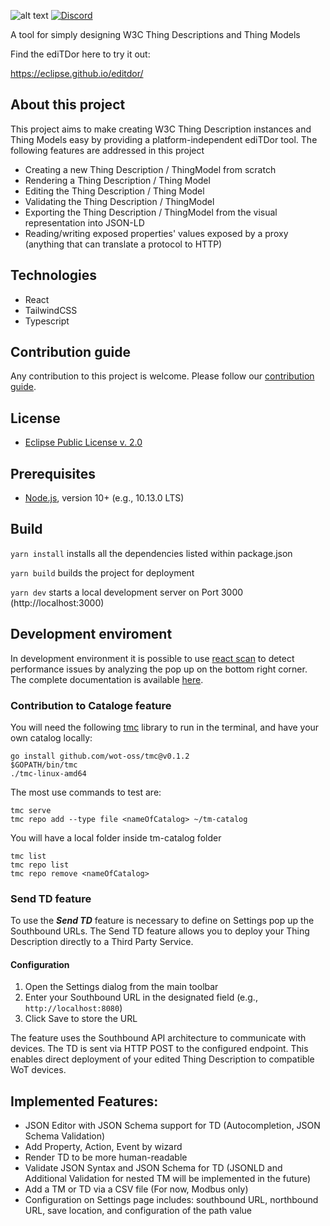 ![alt text](https://github.com/eclipse/editdor/blob/master/logo/1585_ediTDor_logo.png "ediTDor logo")
[![Discord](https://img.shields.io/badge/Discord-7289DA?logo=discord&logoColor=white&label=WoT-CG-Discord)](https://discord.com/channels/1081253871688622181/1359286591100817549)

A tool for simply designing W3C Thing Descriptions and Thing Models

Find the ediTDor here to try it out:

https://eclipse.github.io/editdor/

## About this project

This project aims to make creating W3C Thing Description instances and Thing Models easy by providing a platform-independent ediTDor tool. The following features are addressed in this project

- Creating a new Thing Description / ThingModel from scratch
- Rendering a Thing Description / Thing Model
- Editing the Thing Description / Thing Model
- Validating the Thing Description / ThingModel
- Exporting the Thing Description / ThingModel from the visual representation into JSON-LD
- Reading/writing exposed properties' values exposed by a proxy (anything that can translate a protocol to HTTP)

## Technologies

- React
- TailwindCSS
- Typescript

## Contribution guide

Any contribution to this project is welcome.
Please follow our [contribution guide](./CONTRIBUTING.md).

## License

- [Eclipse Public License v. 2.0](http://www.eclipse.org/legal/epl-2.0)

## Prerequisites

- [Node.js](https://nodejs.org/), version 10+ (e.g., 10.13.0 LTS)

## Build

`yarn install` installs all the dependencies listed within package.json

`yarn build` builds the project for deployment

`yarn dev` starts a local development server on Port 3000 (http://localhost:3000)

## Development enviroment

In development environment it is possible to use [react scan](https://react-scan.com/) to detect performance issues by analyzing the pop up on the bottom right corner. The complete documentation is available [here](https://github.com/aidenybai/react-scan#readme).

### Contribution to Cataloge feature

You will need the following [tmc]() library to run in the terminal, and have your own catalog locally:

    go install github.com/wot-oss/tmc@v0.1.2
    $GOPATH/bin/tmc
    ./tmc-linux-amd64

The most use commands to test are:

    tmc serve
    tmc repo add --type file <nameOfCatalog> ~/tm-catalog

You will have a local folder inside tm-catalog folder

    tmc list
    tmc repo list
    tmc repo remove <nameOfCatalog>

### Send TD feature

To use the **_Send TD_** feature is necessary to define on Settings pop up the Southbound URLs. The Send TD feature allows you to deploy your Thing Description directly to a Third Party Service.

#### Configuration

1. Open the Settings dialog from the main toolbar
2. Enter your Southbound URL in the designated field (e.g., `http://localhost:8080`)
3. Click Save to store the URL

The feature uses the Southbound API architecture to communicate with devices. The TD is sent via HTTP POST to the configured endpoint. This enables direct deployment of your edited Thing Description to compatible WoT devices.

## Implemented Features:

- JSON Editor with JSON Schema support for TD (Autocompletion, JSON Schema Validation)
- Add Property, Action, Event by wizard
- Render TD to be more human-readable
- Validate JSON Syntax and JSON Schema for TD (JSONLD and Additional Validation for nested TM will be implemented in the future)
- Add a TM or TD via a CSV file (For now, Modbus only)
- Configuration on Settings page includes: southbound URL, northbound URL, save location, and configuration of the path value
